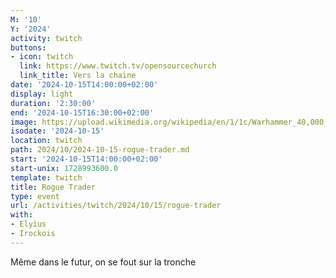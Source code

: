 ```yaml
---
M: '10'
Y: '2024'
activity: twitch
buttons:
- icon: twitch
  link: https://www.twitch.tv/opensourcechurch
  link_title: Vers la chaine
date: '2024-10-15T14:00:00+02:00'
display: light
duration: '2:30:00'
end: '2024-10-15T16:30:00+02:00'
image: https://upload.wikimedia.org/wikipedia/en/1/1c/Warhammer_40,000_Rogue_Trader_cover_art.jpg
isodate: '2024-10-15'
location: twitch
path: 2024/10/2024-10-15-rogue-trader.md
start: '2024-10-15T14:00:00+02:00'
start-unix: 1728993600.0
template: twitch
title: Rogue Trader
type: event
url: /activities/twitch/2024/10/15/rogue-trader
with:
- Elyius
- Irockois
---
```

Même dans le futur, on se fout sur la tronche